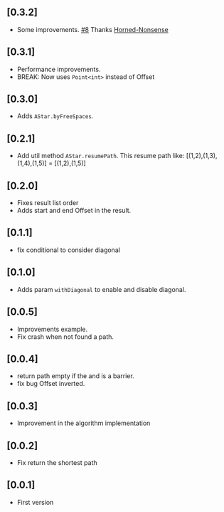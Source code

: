 ## [0.3.2]
* Some improvements. [#8](https://github.com/RafaelBarbosatec/a_star/pull/8) Thanks [Horned-Nonsense](https://github.com/Horned-Nonsense)

## [0.3.1]
* Performance improvements.
* BREAK: Now uses `Point<int>` instead of Offset

## [0.3.0]
* Adds `AStar.byFreeSpaces`.

## [0.2.1]
* Add util method `AStar.resumePath`. This resume path like: [(1,2),(1,3),(1,4),(1,5)] = [(1,2),(1,5)]

## [0.2.0]
* Fixes result list order
* Adds start and end Offset in the result.

## [0.1.1]
* fix conditional to consider diagonal

## [0.1.0]
* Adds param `withDiagonal` to enable and disable diagonal.

## [0.0.5]

* Improvements example.
* Fix crash when not found a path.

## [0.0.4]

* return path empty if the and is a barrier.
* fix bug Offset inverted.

## [0.0.3]

* Improvement in the algorithm implementation

## [0.0.2]

* Fix return the shortest path

## [0.0.1]

* First version
